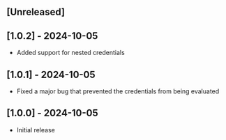 ## [Unreleased]

## [1.0.2] - 2024-10-05

- Added support for nested credentials

## [1.0.1] - 2024-10-05

- Fixed a major bug that prevented the credentials from being evaluated

## [1.0.0] - 2024-10-05

- Initial release

